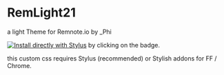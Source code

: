 # RemLight21

a light Theme for Remnote.io by _Phi

[![Install directly with Stylus](https://img.shields.io/badge/Install%20directly%20with-Stylus-00adad.svg)](https://raw.githubusercontent.com/cannibalox/RemLight21/master/RemLight21.user.css) by clicking on the badge. 

this custom css requires Stylus (recommended) or Stylish addons for FF / Chrome.
[](https://github.com/cannibalox/RemLight21/blob/master/RemLight21-01.png)
[](https://github.com/cannibalox/RemLight21/blob/master/RemLight21-04.png)
[](https://github.com/cannibalox/RemLight21/blob/master/RemLight21-02.png)
[](https://github.com/cannibalox/RemLight21/blob/master/RemLight21-03.png)



